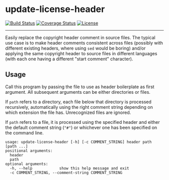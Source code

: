 # update-license-header

[![Build Status](http://img.shields.io/travis/lvillani/update-license-header.svg?style=flat)](https://travis-ci.org/lvillani/update-license-header)
[![Coverage Status](http://img.shields.io/coveralls/lvillani/update-license-header.svg?style=flat)](https://coveralls.io/r/lvillani/update-license-header)
[![License](http://img.shields.io/badge/license-GPL%20v3.0-blue.svg?style=flat)](http://choosealicense.com/licenses/gpl-3.0/)

--------------------------------------------------------------------------------

Easily replace the copyright header comment in source files. The typical use case is to make header
comments consistent across files (possibly with different existing headers, where using `sed` would
be boring) and/or applying the same copyright header to source files in different languages (with
each one having a different "start comment" character).


## Usage

Call this program by passing the file to use as header boilerplate as first argument. All subsequent
arguments can be either directories or files.

If `path` refers to a directory, each file below that directory is processed recursively,
automatically using the right comment string depending on which extension the file has. Unrecognized
files are ignored.

If `path` refers to a file, it is processed using the specified header and either the default
comment string (`"#"`) or whichever one has been specified on the command line.

    usage: update-license-header [-h] [-c COMMENT_STRING] header path [path ...]
    positional arguments:
      header
      path
    optional arguments:
      -h, --help            show this help message and exit
      -c COMMENT_STRING, --comment-string COMMENT_STRING
